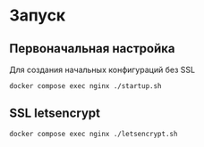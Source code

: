 # Запуск

## Первоначальная настройка
Для создания начальных конфигураций без SSL

`docker compose exec nginx ./startup.sh`

## SSL letsencrypt

`docker compose exec nginx ./letsencrypt.sh`